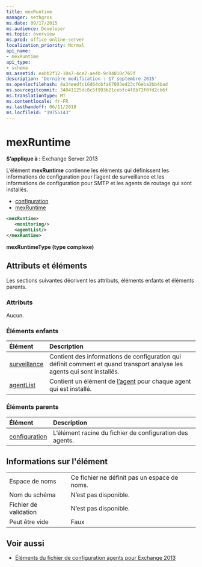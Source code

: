 ```yaml
---
title: mexRuntime
manager: sethgros
ms.date: 09/17/2015
ms.audience: Developer
ms.topic: overview
ms.prod: office-online-server
localization_priority: Normal
api_name:
- mexRuntime
api_type:
- schema
ms.assetid: eabb2f12-10a7-4ce2-ae4b-9c04010c765f
description: 'Dernière modification : 17 septembre 2015'
ms.openlocfilehash: 4a34eedfc16d64cbfa67003ed23cf6eba2bb4bad
ms.sourcegitcommit: 34041125dc8c5f993b21cebfc4f8b72f0fd2cb6f
ms.translationtype: MT
ms.contentlocale: fr-FR
ms.lasthandoff: 06/11/2018
ms.locfileid: "19755143"
---
```

# <a name="mexruntime"></a>mexRuntime
  
**S’applique à :** Exchange Server 2013
  
L’élément **mexRuntime** contienne les éléments qui définissent les informations de configuration pour l’agent de surveillance et les informations de configuration pour SMTP et les agents de routage qui sont installés. 
  
- [configuration](configuration.md)  
- [mexRuntime](mexruntime.md)
  
```XML
<mexRuntime>
   <monitoring/>
   <agentList/>
</mexRuntime>
```

**mexRuntimeType (type complexe)**

## <a name="attributes-and-elements"></a>Attributs et éléments

Les sections suivantes décrivent les attributs, éléments enfants et éléments parents.
  
### <a name="attributes"></a>Attributs

Aucun.
  
### <a name="child-elements"></a>Éléments enfants

|**Élément**|**Description**|
|:-----|:-----|
|[surveillance](monitoring.md) <br/> |Contient des informations de configuration qui définit comment et quand transport analyse les agents qui sont installés.  <br/> |
|[agentList](agentlist.md) <br/> |Contient un élément de [l’agent](agent.md) pour chaque agent qui est installé.  <br/> |
   
### <a name="parent-elements"></a>Éléments parents

|**Élément**|**Description**|
|:-----|:-----|
|[configuration](configuration.md) <br/> |L’élément racine du fichier de configuration des agents.  <br/> |
   
## <a name="element-information"></a>Informations sur l'élément

|||
|:-----|:-----|
|Espace de noms  <br/> |Ce fichier ne définit pas un espace de noms.  <br/> |
|Nom du schéma  <br/> |N’est pas disponible.  <br/> |
|Fichier de validation  <br/> |N’est pas disponible.  <br/> |
|Peut être vide  <br/> |Faux  <br/> |
   
## <a name="see-also"></a>Voir aussi

- [Éléments du fichier de configuration agents pour Exchange 2013](agents-configuration-file-elements-for-exchange-2013.md)

